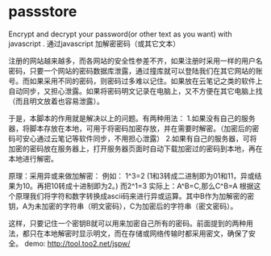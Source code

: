 # passstore
Encrypt and decrypt your password(or other text as you want) with javascript .  通过javascript 加解密密码（或其它文本）

注册的网站越来越多，而各网站的安全性参差不齐，如果注册时采用一样的用户名密码，只要一个网站的密码数据库泄露，通过撞库就可以登陆我们在其它网站的账号。而如果采用不同的密码，则密码过多难以记住。如果放在云笔记之类的软件上自动同步，又担心泄露。如果将密码明文记录在电脑上，又不方便在其它电脑上找（而且明文放着也容易泄露）。

于是，本脚本的作用就是解决以上的问题。有两种用法：
1.如果没有自己的服务器，将脚本存放在本地，可用于将密码加密存放，并在需要时解密。（加密后的密码可安心通过云笔记等软件同步，不用担心泄露）
2.如果有自己的服务器，可将加密的密码放在服务器上，打开服务器页面时自动下载加密过的密码到本地，再在本地进行解密。


原理：采用异或来做加解密：
例如：
1^3=2 (1和3转成二进制即为01和11，异或结果为10。再把10转成十进制即为2。)
而2^1=3
实际上：A^B=C,那么C^B=A
根据这个原理我们将字符和数字转换成ascii码来进行异或运算。其中B作为加解密的密钥，A为未加密的字符串（明文密码），C为加密后的字符串（密文密码）。

这样，只要记住一个密钥B就可以用来加密自己所有的密码。前面提到的两种用法，都只在本地解密时显示明文，而在存储或网络传输时都采用密文，确保了安全。
demo: http://tool.too2.net/jspw/

